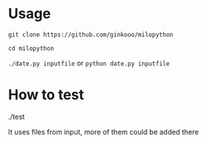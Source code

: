 Usage
=====

`git clone https://github.com/ginkooo/milopython`

`cd milopython`

`./date.py inputfile` or `python date.py inputfile`

How to test
==========

./test

It uses files from input, more of them could be added there

